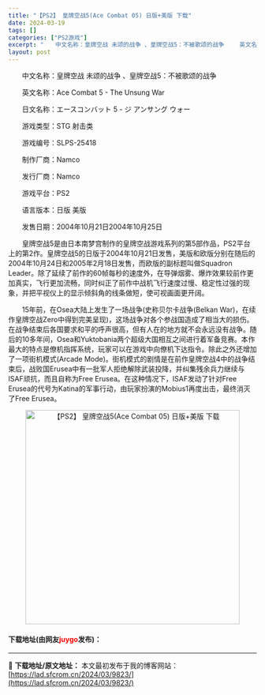 ```yaml
---
title: "【PS2】 皇牌空战5(Ace Combat 05) 日版+美版 下载"
date: 2024-03-19
tags: []
categories: ["PS2游戏"]
excerpt: "　　中文名称：皇牌空战 未颂的战争 、皇牌空战5：不被歌颂的战争 　　英文名称：Ace Combat 5 - The Unsung War 　　日文名称：エースコンバット 5 - ジ アンサング ウォー 　　游戏类型：STG 射击类 　　游戏编号：SLPS-25418 　　制作厂商：Namco 　　&hellip;"
layout: post
---
```


 <p>　　中文名称：皇牌空战 未颂的战争 、皇牌空战5：不被歌颂的战争</p> <p>　　英文名称：Ace Combat 5 - The Unsung War</p> <p>　　日文名称：エースコンバット 5 - ジ アンサング ウォー</p> <p>　　游戏类型：STG 射击类</p> <p>　　游戏编号：SLPS-25418</p> <p>　　制作厂商：Namco</p> <p>　　发行厂商：Namco</p> <p>　　游戏平台：PS2</p> <p>　　语言版本：日版 美版</p> <p>　　发售日期：2004年10月21日2004年10月25日</p> <p>　　皇牌空战5是由日本南梦宫制作的皇牌空战游戏系列的第5部作品，PS2平台上的第2作。皇牌空战5的日版于2004年10月21日发售，美版和欧版分别在随后的2004年10月24日和2005年2月18日发售，而欧版的副标题叫做Squadron Leader。除了延续了前作的60帧每秒的速度外，在导弹烟雾、爆炸效果较前作更加真实，飞行更加流畅，同时纠正了前作中战机飞行速度过慢、稳定性过强的现象，并把平视仪上的显示倾斜角的线条做短，使可视画面更开阔。</p> <p>　　15年前，在Osea大陆上发生了一场战争(史称贝尔卡战争(Belkan War)，在续作皇牌空战Zero中得到完美呈现)，这场战争对各个参战国造成了相当大的损伤。在战争结束后各国要求和平的呼声很高，但有人在的地方就不会永远没有战争。随后的10多年间，Osea和Yuktobania两个超级大国相互之间进行着军备竞赛。本作最大的特点是僚机指挥系统，玩家可以在游戏中向僚机下达指令。除此之外还增加了一项街机模式(Arcade Mode)。街机模式的剧情是在前作皇牌空战4中的战争结束后，战败国Erusea中有一批军人拒绝解除武装投降，并纠集残余兵力继续与ISAF顽抗，而且自称为Free Erusea。在这种情况下，ISAF发动了针对Free Erusea的代号为Katina的军事行动，由玩家扮演的Mobius1再度出击，最终消灭了Free Erusea。</p> <p align="center"><img align="" border="0" src="https://lad.sfcrom.cn/wp-content/uploads/2024/03/20240319_65f9977eebb3a.jpg" width="434" alt="【PS2】 皇牌空战5(Ace Combat 05) 日版+美版 下载" /></p> <p><h4>下载地址(由网友<font color="red">juygo</font>发布)：</h4></p> 

---
📖 **下载地址/原文地址：** 本文最初发布于我的博客网站：[https://lad.sfcrom.cn/2024/03/9823/](https://lad.sfcrom.cn/2024/03/9823/)
